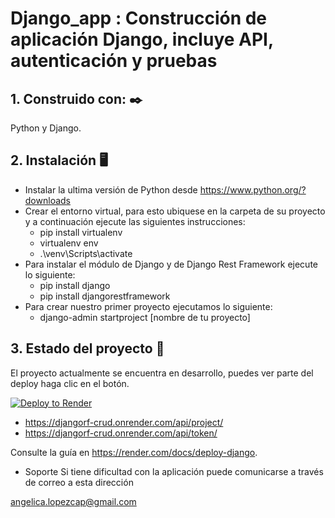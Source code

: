 # Django_app : Construcción de aplicación Django, incluye API, autenticación y pruebas

## 1. Construido con: ✒️
 Python y Django.

## 2. Instalación 🖥️
* Instalar la ultima versión de Python desde https://www.python.org/?downloads
* Crear el entorno virtual, para esto ubiquese en la carpeta de su proyecto y a continuación ejecute las siguientes instrucciones: 
  * pip install virtualenv
  * virtualenv env
  * .\venv\Scripts\activate
* Para instalar el módulo de Django y de Django Rest Framework ejecute lo siguiente:
  * pip install django
  * pip install djangorestframework
* Para crear nuestro primer proyecto ejecutamos lo siguiente:
  * django-admin startproject [nombre de tu proyecto]
  


## 3. Estado del proyecto 📝
El proyecto actualmente se encuentra en desarrollo, puedes ver parte del deploy haga clic en el botón.

[![Deploy to Render](https://render.com/images/deploy-to-render-button.svg)](https://djangorf-crud.onrender.com/api/project/)

* https://djangorf-crud.onrender.com/api/project/
* https://djangorf-crud.onrender.com/api/token/

Consulte la guía en https://render.com/docs/deploy-django.


 * Soporte
Si tiene dificultad con la aplicación puede comunicarse a través de correo a esta dirección

angelica.lopezcap@gmail.com
